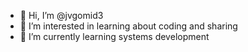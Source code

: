 - 👋 Hi, I’m @jvgomid3
- 👀 I’m interested in learning about coding and sharing
- 🌱 I’m currently learning systems development

<!---
jvgomid3/jvgomid3 is a ✨ special ✨ repository because its `README.md` (this file) appears on your GitHub profile.
You can click the Preview link to take a look at your changes.
--->
